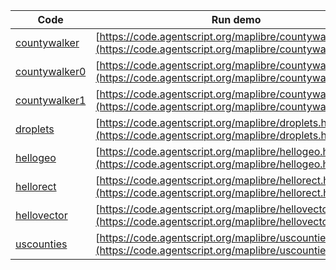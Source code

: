 Code    | Run demo
------- | ------
[countywalker](https://github.com/backspaces/agentscript/tree/master/maplibre/countywalker.html#L1) | [https://code.agentscript.org/maplibre/countywalker.html](https://code.agentscript.org/maplibre/countywalker.html)
[countywalker0](https://github.com/backspaces/agentscript/tree/master/maplibre/countywalker0.html#L1) | [https://code.agentscript.org/maplibre/countywalker0.html](https://code.agentscript.org/maplibre/countywalker0.html)
[countywalker1](https://github.com/backspaces/agentscript/tree/master/maplibre/countywalker1.html#L1) | [https://code.agentscript.org/maplibre/countywalker1.html](https://code.agentscript.org/maplibre/countywalker1.html)
[droplets](https://github.com/backspaces/agentscript/tree/master/maplibre/droplets.html#L1) | [https://code.agentscript.org/maplibre/droplets.html](https://code.agentscript.org/maplibre/droplets.html)
[hellogeo](https://github.com/backspaces/agentscript/tree/master/maplibre/hellogeo.html#L1) | [https://code.agentscript.org/maplibre/hellogeo.html](https://code.agentscript.org/maplibre/hellogeo.html)
[hellorect](https://github.com/backspaces/agentscript/tree/master/maplibre/hellorect.html#L1) | [https://code.agentscript.org/maplibre/hellorect.html](https://code.agentscript.org/maplibre/hellorect.html)
[hellovector](https://github.com/backspaces/agentscript/tree/master/maplibre/hellovector.html#L1) | [https://code.agentscript.org/maplibre/hellovector.html](https://code.agentscript.org/maplibre/hellovector.html)
[uscounties](https://github.com/backspaces/agentscript/tree/master/maplibre/uscounties.html#L1) | [https://code.agentscript.org/maplibre/uscounties.html](https://code.agentscript.org/maplibre/uscounties.html)
